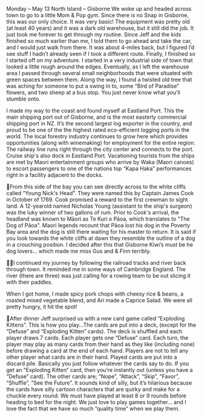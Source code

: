 Monday – May 13
North Island – Gisborne
We woke up and headed across town to go to a little Mom & Pop gym. Since
there is no Snap in Gisborne, this was our only choice. It was very basic! The
equipment was pretty old (at least 40 years) and it was a dark old warehouse,
but it still did the job. It just took me forever to get through my routine. Since Jeff
and the kids finished so much earlier than me, I told them to go ahead and take
the car, and I would just walk from there. It was about 4-miles back, but I figured
I’d see stuff I hadn’t already seen if I took a different route. Finally, I finished so I
started off on my adventure.
I started in a very industrial side of town that looked a little rough around the
edges. Eventually, as I left the warehouse area I passed through several small
neighborhoods that were situated with green spaces between them. Along the
way, I found a twisted old tree that was aching for someone to put a swing in to,
some “Bird of Paradise” flowers, and two sheep at a bus stop. You just never
know what you’ll stumble onto.

I made my way to the coast and found myself at Eastland Port. This the main
shipping port out of Gisborne, and is the most easterly commercial shipping port
in NZ. It’s the second largest log exporter in the country, and proud to be one
of the the highest rated eco-efficient logging ports in the world. The local forestry
industry continues to grow here which provides opportunities (along with winemaking) for employment for the entire region. The railway line runs right through
the city center and connects to the port. Cruise ship's also dock in Eastland Port.
Vacationing tourists from the ships are met by Maori entertainment groups who
arrive by Waka (Maori canoes) to escort passengers to one of the nations top
“Kapa Haka” performances right in a facility adjacent to the docks.

From this side of the bay you can see directly across to the white cliffs called
“Young Nick's Head”. They were named this by Captain James Cook in October
of 1769. Cook promised a reward to the first crewman to sight land. A 12-yearold named Nicholas Young (assistant to the ship's surgeon) was the luky winner
of two gallons of rum. Prior to Cook's arrival, the headland was known to Māori
as Te Kuri o Pāoa, which translates to "The Dog of Pāoa". Maori legends recount
that Pāoa lost his dog in the Poverty Bay area and the dog is still there waiting for
his master to return. It is said if you look towards the white cliffs at dawn they
resemble the outline of a dog in a crouching position. I decided after this that
Gisborne Kiwi’s must be he dog lovers… which made me miss Gus and & Finn
terribly.

I continued my journey by following the railroad tracks and river back through
town. It reminded me in some ways of Cambridge England. The river (there are
three) was just calling for a rowing team to be out slicing it with their paddles.

When I got home, I made spicy pork chops with cheesy rice & beans, a roasted
mixed vegetable blend, and Ari made a Caprice Salad. We were all pretty
hungry, it hit the spot!

After dinner Jeff surprised us with a new card game called “Exploding Kittens”.
This is how you play…The cards are put into a deck, (except for the “Defuse” and
“Exploding Kitten” cards). The deck is shuffled and each player draws 7 cards.
Each player gets one “Defuse” card. Each turn, the player may play as many
cards from their hand as they like (including none) before drawing a card at the
end of each hand. Players are not to tell any other player what cards are in their
hand. Played cards are put into a discard pile. Basically you just follow whatever
the cards say to do. If you get an “Exploding Kitten” card, then you’re instantly
out (unless you have a “Defuse” card). The other cards are; “Nope”, “Attack”,
“Skip”, “Favor”, “Shuffle”, “See the Future”. It sounds kind of silly, but it’s hilarious
because the cards have silly cartoon characters that are quirky and make for a
chuckle every round. We must have played at least 8 or 9 rounds before
heading to bed for the night. We just love to play games together… and I love
the fact that we have so much “quality time” when we play them.

